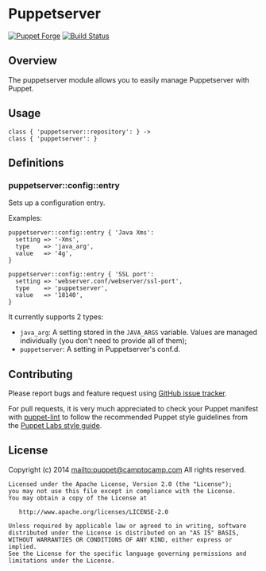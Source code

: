 # Puppetserver

[![Puppet Forge](http://img.shields.io/puppetforge/v/camptocamp/puppetserver.svg)](https://forge.puppetlabs.com/camptocamp/puppetserver)
[![Build Status](https://travis-ci.org/camptocamp/puppet-puppetserver.png?branch=master)](https://travis-ci.org/camptocamp/puppet-puppetserver)

## Overview

The puppetserver module allows you to easily manage Puppetserver with Puppet.

## Usage

```puppet
class { 'puppetserver::repository': } ->
class { 'puppetserver': }
```

## Definitions

### puppetserver::config::entry

Sets up a configuration entry.

Examples:

```puppet
puppetserver::config::entry { 'Java Xms':
  setting => '-Xms',
  type    => 'java_arg',
  value   => '4g',
}

puppetserver::config::entry { 'SSL port':
  setting => 'webserver.conf/webserver/ssl-port',
  type    => 'puppetserver',
  value   => '18140',
}
```

It currently supports 2 types:

* `java_arg`: A setting stored in the `JAVA_ARGS` variable. Values are managed individually (you don't need to provide all of them);
* `puppetserver`: A setting in Puppetserver's conf.d.
 
## Contributing

Please report bugs and feature request using [GitHub issue
tracker](https://github.com/camptocamp/puppet-puppetserver/issues).

For pull requests, it is very much appreciated to check your Puppet manifest
with [puppet-lint](http://puppet-lint.com/) to follow the recommended Puppet style guidelines from the
[Puppet Labs style guide](http://docs.puppetlabs.com/guides/style_guide.html).
 
## License

Copyright (c) 2014 <mailto:puppet@camptocamp.com> All rights reserved.

    Licensed under the Apache License, Version 2.0 (the "License");
    you may not use this file except in compliance with the License.
    You may obtain a copy of the License at

       http://www.apache.org/licenses/LICENSE-2.0

    Unless required by applicable law or agreed to in writing, software
    distributed under the License is distributed on an "AS IS" BASIS,
    WITHOUT WARRANTIES OR CONDITIONS OF ANY KIND, either express or implied.
    See the License for the specific language governing permissions and
    limitations under the License.
